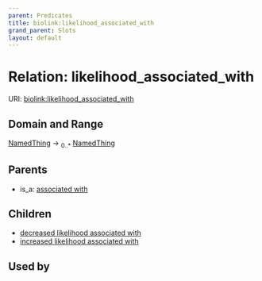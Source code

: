 ```yaml
---
parent: Predicates
title: biolink:likelihood_associated_with
grand_parent: Slots
layout: default
---
```


# Relation: likelihood_associated_with




URI: [biolink:likelihood_associated_with](https://w3id.org/biolink/likelihood_associated_with)

## Domain and Range

[NamedThing](NamedThing.md) ->  <sub>0..\*</sub> [NamedThing](NamedThing.md)

## Parents

 *  is_a: [associated with](associated_with.md)

## Children

 *  [decreased likelihood associated with](decreased_likelihood_associated_with.md)
 *  [increased likelihood associated with](increased_likelihood_associated_with.md)

## Used by

